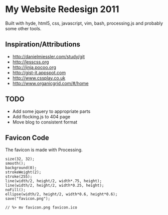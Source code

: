 # My Website Redesign 2011

Built with hyde, html5, css, javascript, vim, bash, processing.js and probably some other tools.

## Inspiration/Attributions
- <http://danielmiessler.com/study/git>  
- <http://lesscss.org>  
- <http://jinja.pocoo.org>  
- <http://gist-it.appspot.com>
- <http://www.cssplay.co.uk>
- <http://www.organicgrid.com/#/home>

## TODO ##

- Add some jquery to appropriate parts
- Add flocking.js to 404 page
- Move blog to consistent format 

## Favicon Code

The favicon is made with Processing. 

    size(32, 32);
    smooth();
    background(0);
    strokeWeight(2);
    stroke(255);
    line(width/2, height/2, width*.75, height);
    line(width/2, height/2, width*0.25, height);
    noFill();
    ellipse(width/2, height/2, width*0.6, height*0.6);
    save("favicon.png");

    // %> mv favicon.png favicon.ico


